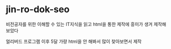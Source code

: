 # jin-ro-dok-seo
비전공자를 위한 이해할 수 있는 IT지식을 읽고 html을 통한 제작에 흥미가 생겨 제작해보았다


얼리버드 프로그램 이후 5달 가량 html을 안 해봐서 많이 찾아보면서 제작
